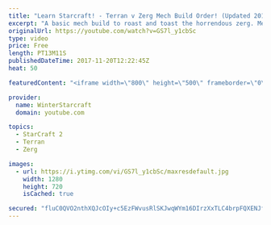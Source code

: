 ```yaml
---
title: "Learn Starcraft! - Terran v Zerg Mech Build Order! (Updated 2018)"
excerpt: "A basic mech build to roast and toast the horrendous zerg. Meant for lower level players looking for some direction! -- Watch live at https://www.twitch.tv/wintergaming"
originalUrl: https://youtube.com/watch?v=GS7l_y1cbSc
type: video
price: Free
length: PT13M11S
publishedDateTime: 2017-11-20T12:22:45Z
heat: 50

featuredContent: "<iframe width=\"800\" height=\"500\" frameborder=\"0\" src=\"https://www.youtube.com/embed/GS7l_y1cbSc\" allow=\"accelerometer; autoplay; encrypted-media; gyroscope; picture-in-picture\" allowfullscreen></iframe>"

provider:
  name: WinterStarcraft
  domain: youtube.com

topics:
  - StarCraft 2
  - Terran
  - Zerg

images:
  - url: https://i.ytimg.com/vi/GS7l_y1cbSc/maxresdefault.jpg
    width: 1280
    height: 720
    isCached: true

secured: "fluC0QVO2nthXQJcOIy+c5EzFWvusRlSKJwqWYm16DIrzXxTLC4brpFQXENJfHEkin+vuJ5KevI6l1qK+hcJ4bMo5v40w03l/t7Y3nCJbZeuWV12mYpw/Sf4YTTRO5J6YJlnJbRAU8QWDYAenhG1U31CKWbrz8LIYxUvfcPpZ9F6g6yvTX84AVf7vVrB04livslW9glSxBBizqrxKZsGNnfDeHMlZ90Xjxj3d8RsynxzJuZLCvsKz1zbXYh0vNCq3FXRIbbBoFtM3itGCaEqNj2DFBb/TxvJ9vB32wCaLmaoXmPiV5IZWt70jsBAeIfHTjUnB7cbMnIyKkFRsbb5hz1uM7tFzuMPzVOJqFI8OUFRDHfylZ7SJZkU+SRxKmrudSylM0+Gs+uPx2BFVyVaKtuzEwBF13C0Pe9aE3SyfZA=;CFru7a/GS3atUJ9j97awuw=="
---
```


